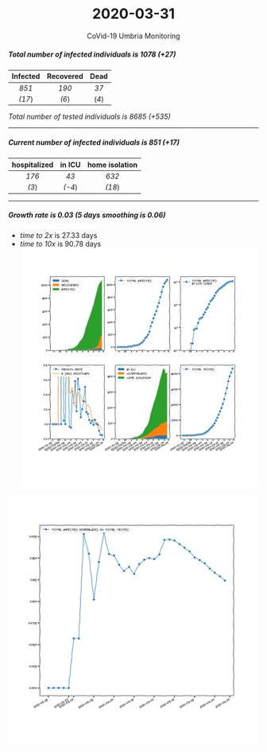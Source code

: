 <div align='center'>

# 2020-03-31
CoVid-19 Umbria Monitoring
</div>

##### Total number of infected individuals is 1078 (+27)
Infected | Recovered | Dead
:---: | :---: | :---:
*851* | *190* | *37*
*(17*) | *(6*) | (*4*)

*Total number of tested individuals is 8685 (+535)*
***
##### Current number of infected individuals is 851 (+17)
hospitalized | in ICU | home isolation
:---: | :---: | :---:
*176* |*43* |*632*
*(3*) |*(-4*) |*(18*)
***
##### Growth rate is 0.03 (5 days smoothing is 0.06)
- *time to 2x* is 27.33 days
- *time to 10x* is 90.78 days
![stats][stats]

![infected_normalized][infected_normalized]

[stats]: stats_Umbria.png
[infected_normalized]: infected_normalized_Umbria.png
